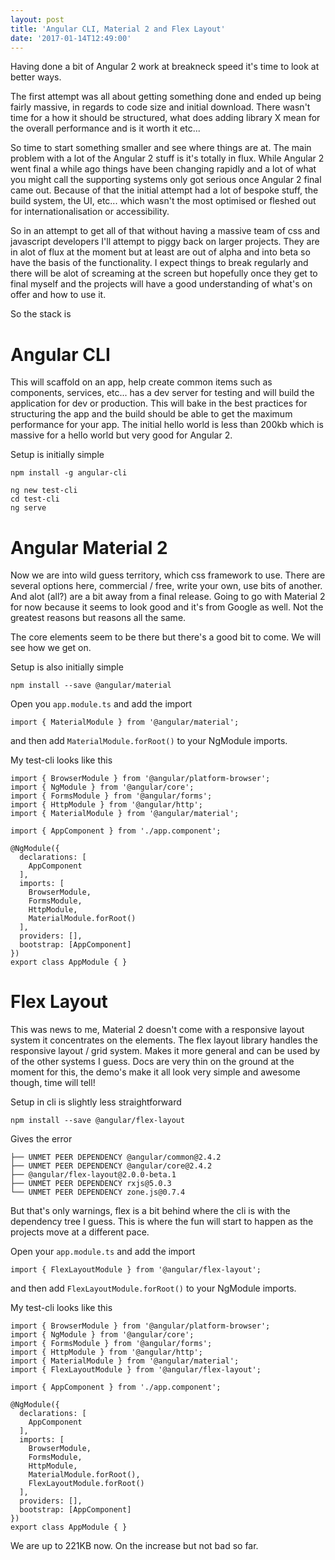 ```yaml
---
layout: post
title: 'Angular CLI, Material 2 and Flex Layout'
date: '2017-01-14T12:49:00'
---
```


Having done a bit of Angular 2 work at breakneck speed it's time to look at better ways.

The first attempt was all about getting something done and ended up being fairly massive, in regards to code size and initial download. There wasn't time for a how it should be structured, what does adding library X mean for the overall performance and is it worth it etc...

So time to start something smaller and see where things are at. The main problem with a lot of the Angular 2 stuff is it's totally in flux. While Angular 2 went final a while ago things have been changing rapidly and a lot of what you might call the supporting systems only got serious once Angular 2 final came out. Because of that the initial attempt had a lot of bespoke stuff, the build system, the UI, etc... which wasn't the most optimised or fleshed out for internationalisation or accessibility.

So in an attempt to get all of that without having a massive team of css and javascript developers I'll attempt to piggy back on larger projects. They are in alot of flux at the moment but at least are out of alpha and into beta so have the basis of the functionality. I expect things to break regularly and there will be alot of screaming at the screen but hopefully once they get to final myself and the projects will have a good understanding of what's on offer and how to use it.

So the stack is

# Angular CLI
This will scaffold on an app, help create common items such as components, services, etc... has a dev server for testing and will build the application for dev or production. This will bake in the best practices for structuring the app and the build should be able to get the maximum performance for your app. The initial hello world is less than 200kb which is massive for a hello world but very good for Angular 2.

Setup is initially simple

```
npm install -g angular-cli

ng new test-cli
cd test-cli
ng serve
```

# Angular Material 2
Now we are into wild guess territory, which css framework to use.  There are several options here, commercial / free, write your own, use bits of another. And alot (all?) are a bit away from a final release.  Going to go with Material 2 for now because it seems to look good and it's from Google as well.  Not the greatest reasons but reasons all the same.

The core elements seem to be there but there's a good bit to come.  We will see how we get on.

Setup is also initially simple

```
npm install --save @angular/material
```

Open you `app.module.ts` and add the import

```
import { MaterialModule } from '@angular/material';
```

and then add `MaterialModule.forRoot()` to your NgModule imports.

My test-cli looks like this

```
import { BrowserModule } from '@angular/platform-browser';
import { NgModule } from '@angular/core';
import { FormsModule } from '@angular/forms';
import { HttpModule } from '@angular/http';
import { MaterialModule } from '@angular/material';

import { AppComponent } from './app.component';

@NgModule({
  declarations: [
    AppComponent
  ],
  imports: [
    BrowserModule,
    FormsModule,
    HttpModule,
    MaterialModule.forRoot()
  ],
  providers: [],
  bootstrap: [AppComponent]
})
export class AppModule { }
```

# Flex Layout
This was news to me, Material 2 doesn't come with a responsive layout system it concentrates on the elements.  The flex layout library handles the responsive layout / grid system.  Makes it more general and can be used by of the other systems I guess. Docs are very thin on the ground at the moment for this, the demo's make it all look very simple and awesome though, time will tell!

Setup in cli is slightly less straightforward

```
npm install --save @angular/flex-layout
```

Gives the error

```
├── UNMET PEER DEPENDENCY @angular/common@2.4.2
├── UNMET PEER DEPENDENCY @angular/core@2.4.2
├── @angular/flex-layout@2.0.0-beta.1
├── UNMET PEER DEPENDENCY rxjs@5.0.3
└── UNMET PEER DEPENDENCY zone.js@0.7.4
```

But that's only warnings, flex is a bit behind where the cli is with the dependency tree I guess. This is where the fun will start to happen as the projects move at a different pace.

Open your `app.module.ts` and add the import

```
import { FlexLayoutModule } from '@angular/flex-layout';
```

and then add `FlexLayoutModule.forRoot()` to your NgModule imports.

My test-cli looks like this

```
import { BrowserModule } from '@angular/platform-browser';
import { NgModule } from '@angular/core';
import { FormsModule } from '@angular/forms';
import { HttpModule } from '@angular/http';
import { MaterialModule } from '@angular/material';
import { FlexLayoutModule } from '@angular/flex-layout';

import { AppComponent } from './app.component';

@NgModule({
  declarations: [
    AppComponent
  ],
  imports: [
    BrowserModule,
    FormsModule,
    HttpModule,
    MaterialModule.forRoot(),
    FlexLayoutModule.forRoot()
  ],
  providers: [],
  bootstrap: [AppComponent]
})
export class AppModule { }
```

We are up to 221KB now. On the increase but not bad so far.
